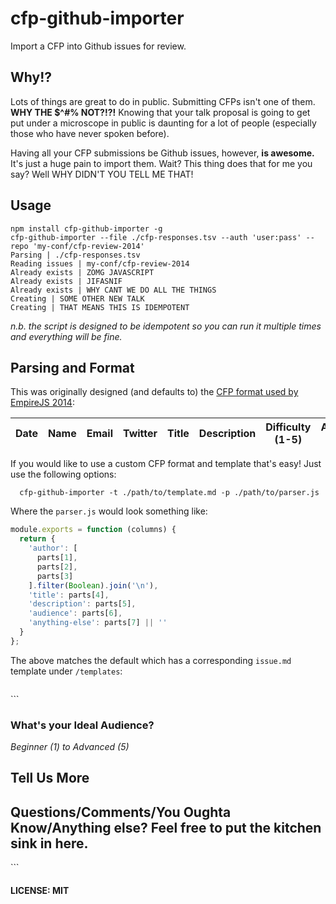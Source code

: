 # cfp-github-importer

Import a CFP into Github issues for review.

## Why!?

Lots of things are great to do in public. Submitting CFPs isn't one of them. **WHY THE $^#% NOT?!?!** Knowing that your talk proposal is going to get put under a microscope in public is daunting for a lot of people (especially those who have never spoken before).

Having all your CFP submissions be Github issues, however, **is awesome.** It's just a huge pain to import them. Wait? This thing does that for me you say? Well WHY DIDN'T YOU TELL ME THAT!

## Usage

```
npm install cfp-github-importer -g
cfp-github-importer --file ./cfp-responses.tsv --auth 'user:pass' --repo 'my-conf/cfp-review-2014'
Parsing | ./cfp-responses.tsv
Reading issues | my-conf/cfp-review-2014
Already exists | ZOMG JAVASCRIPT
Already exists | JIFASNIF
Already exists | WHY CANT WE DO ALL THE THINGS
Creating | SOME OTHER NEW TALK
Creating | THAT MEANS THIS IS IDEMPOTENT
```

_n.b. the script is designed to be idempotent so you can run it multiple times and everything will be fine._

## Parsing and Format

This was originally designed (and defaults to) the [CFP format used by EmpireJS 2014][empirejs-cfp-2014]:

| Date | Name | Email | Twitter | Title | Description | Difficulty (1-5) | Anything Else? |
|:----:|:----:|:-----:|:-------:|:-----:|:-----------:|:----------------:|:--------------:|

If you would like to use a custom CFP format and template that's easy! Just use the following options:

```
  cfp-github-importer -t ./path/to/template.md -p ./path/to/parser.js
```

Where the `parser.js` would look something like:

``` js
module.exports = function (columns) {
  return {
    'author': [
      parts[1],
      parts[2],
      parts[3]
    ].filter(Boolean).join('\n'),
    'title': parts[4],
    'description': parts[5],
    'audience': parts[6],
    'anything-else': parts[7] || ''
  }
};
```

The above matches the default which has a corresponding `issue.md` template under `/templates`:

```
```
<author>
```

### What's your Ideal Audience? <audience>
_Beginner (1) to Advanced (5)_

## Tell Us More

<description>

## Questions/Comments/You Oughta Know/Anything else? Feel free to put the kitchen sink in here.

<anything-else>
```

#### LICENSE: MIT

[empirejs-cfp-2014]: https://docs.google.com/forms/d/1h0EEcAG67zB8RA7kJZAVYW9u95ZDch1hZBxIogNMRaw/